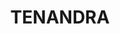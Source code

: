 ---
lastmod: '2025-04-06T06:05:20+00:00'
latitude: -31.373201
layout: suburb
longitude: 147.785831
postcode: '2824'
state: NSW
title: TENANDRA
url: /nsw/tenandra/
---